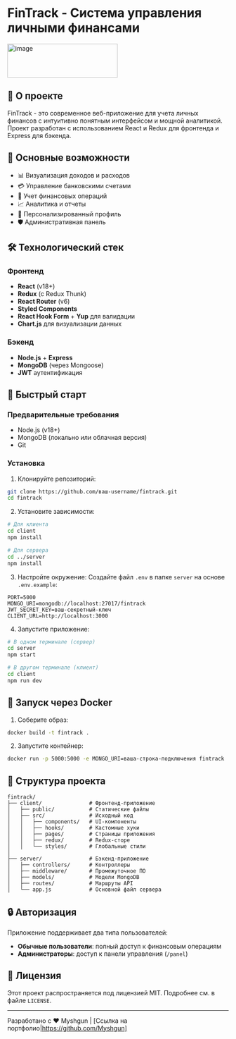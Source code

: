 # FinTrack - Система управления личными финансами

<img width="251" height="77" alt="image" src="https://github.com/user-attachments/assets/2f09d5f9-1a23-4441-925a-7259292db1bd" />

## 📌 О проекте

FinTrack - это современное веб-приложение для учета личных финансов с интуитивно понятным интерфейсом и мощной аналитикой. Проект разработан с использованием React и Redux для фронтенда и Express для бэкенда.

## 🌟 Основные возможности

- 📊 Визуализация доходов и расходов
- 💳 Управление банковскими счетами
- 🔄 Учет финансовых операций
- 📈 Аналитика и отчеты
- 👤 Персонализированный профиль
- 🛡️ Административная панель

## 🛠 Технологический стек

### Фронтенд
- **React** (v18+)
- **Redux** (с Redux Thunk)
- **React Router** (v6)
- **Styled Components**
- **React Hook Form** + **Yup** для валидации
- **Chart.js** для визуализации данных

### Бэкенд
- **Node.js** + **Express**
- **MongoDB** (через Mongoose)
- **JWT** аутентификация

## 🚀 Быстрый старт

### Предварительные требования
- Node.js (v18+)
- MongoDB (локально или облачная версия)
- Git

### Установка

1. Клонируйте репозиторий:
```bash
git clone https://github.com/ваш-username/fintrack.git
cd fintrack
```

2. Установите зависимости:
```bash
# Для клиента
cd client
npm install

# Для сервера
cd ../server
npm install
```

3. Настройте окружение:
Создайте файл `.env` в папке `server` на основе `.env.example`:
```env
PORT=5000
MONGO_URI=mongodb://localhost:27017/fintrack
JWT_SECRET_KEY=ваш-секретный-ключ
CLIENT_URL=http://localhost:3000
```

4. Запустите приложение:
```bash
# В одном терминале (сервер)
cd server
npm start

# В другом терминале (клиент)
cd client
npm run dev
```

## 🐳 Запуск через Docker

1. Соберите образ:
```bash
docker build -t fintrack .
```

2. Запустите контейнер:
```bash
docker run -p 5000:5000 -e MONGO_URI=ваша-строка-подключения fintrack
```

## 📂 Структура проекта

```
fintrack/
├── client/               # Фронтенд-приложение
│   ├── public/           # Статические файлы
│   ├── src/              # Исходный код
│   │   ├── components/   # UI-компоненты
│   │   ├── hooks/        # Кастомные хуки
│   │   ├── pages/        # Страницы приложения
│   │   ├── redux/        # Redux-сторе
│   │   └── styles/       # Глобальные стили
│
├── server/               # Бэкенд-приложение
│   ├── controllers/      # Контроллеры
│   ├── middleware/       # Промежуточное ПО
│   ├── models/           # Модели MongoDB
│   ├── routes/           # Маршруты API
│   └── app.js            # Основной файл сервера
```

## 🔒 Авторизация

Приложение поддерживает два типа пользователей:
- **Обычные пользователи**: полный доступ к финансовым операциям
- **Администраторы**: доступ к панели управления (`/panel`)

## 📄 Лицензия

Этот проект распространяется под лицензией MIT. Подробнее см. в файле `LICENSE`.

---

Разработано с ❤️ Myshgun | [Ссылка на портфолио|https://github.com/Myshgun]
